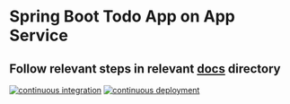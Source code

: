 # Spring Boot Todo App on App Service
## Follow relevant steps in relevant [docs](https://github.com/martinabrle/app-service-java-demo/tree/main/docs/app-service) directory

[![continuous integration](https://github.com/martinabrle/app-service-java-demo/actions/workflows/ci.yml/badge.svg)](https://github.com/martinabrle/app-service-java-demo/actions/workflows/ci.yml)
[![continuous deployment](https://github.com/martinabrle/app-service-java-demo/actions/workflows/cd.yml/badge.svg)](https://github.com/martinabrle/app-service-java-demo/actions/workflows/cd.yml)